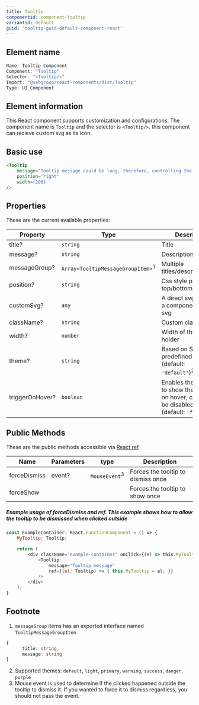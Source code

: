```yaml
---
title: Tooltip
componentid: component-tooltip
variantid: default
guid: 'tooltip-guid-default-component-react'
---
```


## Element name
```javascript
Name: Tooltip Component
Component: "Tooltip"
Selector: "<Tooltip/>"
Import: "@sebgroup/react-components/dist/Tooltip"
Type: UI Component
```

## Element information 
This React component supports customization and configurations. The component name is `Tooltip` and the selector is `<Tooltip/>`. this component can recieve custom svg as its icon.

## Basic use
```html
<Tooltip
    message="Tooltip message could be long, therefore, controlling the position and width is important"
    position="right"
    width={200}
/>
```

## Properties
These are the current available properties:

| Property        | Type                                         | Descrition                                                                                    |
| --------------- | -------------------------------------------- | --------------------------------------------------------------------------------------------- |
| title?          | `string`                                     | Title                                                                                         |
| message?        | `string`                                     | Description                                                                                   |
| messageGroup?   | `Array<TooltipMessageGroupItem>`<sup>1</sup> | Multiple titles/descriptions                                                                  |
| position?       | `string`                                     | Css style positions: top/bottom/left/right                                                    |
| customSvg?       | `any`                                     | A direct svg code or a component with svg                                                                       |
| className?      | `string`                                     | Custom class                                                                                  |
| width?          | `number`                                     | Width of the text holder                                                                      |
| theme?          | `string`                                     | Based on SEB predefined colors. (default: `'default'`)<sup>2</sup>                            |
| triggerOnHover? | `boolean`                                    | Enables the ability to show the tooltip on hover, click will be disabled (default: `'false'`) |

## Public Methods
These are the public methods accessible via [React ref](https://reactjs.org/docs/refs-and-the-dom.html)

| Name         | Parameters | type                     | Description                        |
| ------------ | ---------- | ------------------------ | ---------------------------------- |
| forceDismiss | event?     | `MouseEvent`<sup>3</sup> | Forces the tooltip to dismiss once |
| forceShow    |            |                          | Forces the tooltip to show once    |

##### Example usage of forceDismiss and ref. This example shows how to allow the tooltip to be dismissed when clicked outside
```javascript
const ExampleContainer: React.FunctionComponent = () => {
    MyTooltip: Tooltip;

    return (
        <div className="example-container" onClick={(e) => this.MyTooltip.forceDismiss(e)}>
            <Tooltip
                message="Tooltip message"
                ref={(el: Tooltip) => { this.MyTooltip = el; }}
            />
        </div>
    );
}
```

## Footnote
1. `messageGroup` items has an exported interface named `TooltipMessageGroupItem`
```typescript
{
      title: string,
      message: string
}
```
2. Supported themes: `default`, `light`, `primary`, `warning`, `success`, `danger`, `purple`
3. Mouse event is used to determine if the clicked happened outside the tooltip to dismiss it. If you wanted to force it to dismiss regardless, you should not pass the event.

